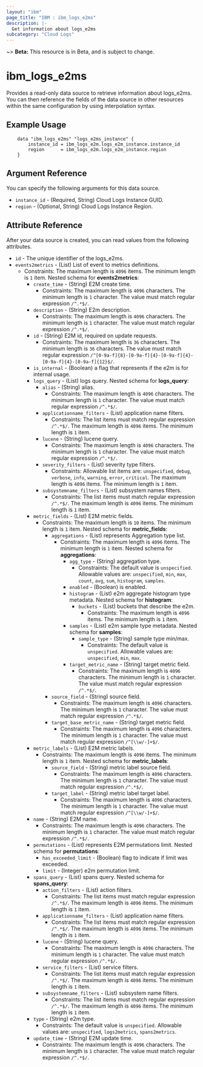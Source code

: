 ```yaml
---
layout: "ibm"
page_title: "IBM : ibm_logs_e2ms"
description: |-
  Get information about logs_e2ms
subcategory: "Cloud Logs"
---
```


~> **Beta:** This resource is in Beta, and is subject to change.

# ibm_logs_e2ms

Provides a read-only data source to retrieve information about logs_e2ms. You can then reference the fields of the data source in other resources within the same configuration by using interpolation syntax.

## Example Usage

```hcl
	data "ibm_logs_e2ms" "logs_e2ms_instance" {
		instance_id = ibm_logs_e2m.logs_e2m_instance.instance_id
		region      = ibm_logs_e2m.logs_e2m_instance.region
	}
```

## Argument Reference

You can specify the following arguments for this data source.

* `instance_id` - (Required, String)  Cloud Logs Instance GUID.
* `region` - (Optional, String) Cloud Logs Instance Region.

## Attribute Reference

After your data source is created, you can read values from the following attributes.

* `id` - The unique identifier of the logs_e2ms.
* `events2metrics` - (List) List of event to metrics definitions.
  * Constraints: The maximum length is `4096` items. The minimum length is `1` item.
Nested schema for **events2metrics**:
	* `create_time` - (String) E2M create time.
	  * Constraints: The maximum length is `4096` characters. The minimum length is `1` character. The value must match regular expression `/^.*$/`.
	* `description` - (String) E2m description.
	  * Constraints: The maximum length is `4096` characters. The minimum length is `1` character. The value must match regular expression `/^.*$/`.
	* `id` - (String) E2M id, required on update requests.
	  * Constraints: The maximum length is `36` characters. The minimum length is `36` characters. The value must match regular expression `/^[0-9a-f]{8}-[0-9a-f]{4}-[0-9a-f]{4}-[0-9a-f]{4}-[0-9a-f]{12}$/`.
	* `is_internal` - (Boolean) a flag that represents if the e2m is for internal usage.
	* `logs_query` - (List) logs query.
	Nested schema for **logs_query**:
		* `alias` - (String) alias.
		  * Constraints: The maximum length is `4096` characters. The minimum length is `1` character. The value must match regular expression `/^.*$/`.
		* `applicationname_filters` - (List) application name filters.
		  * Constraints: The list items must match regular expression `/^.*$/`. The maximum length is `4096` items. The minimum length is `1` item.
		* `lucene` - (String) lucene query.
		  * Constraints: The maximum length is `4096` characters. The minimum length is `1` character. The value must match regular expression `/^.*$/`.
		* `severity_filters` - (List) severity type filters.
		  * Constraints: Allowable list items are: `unspecified`, `debug`, `verbose`, `info`, `warning`, `error`, `critical`. The maximum length is `4096` items. The minimum length is `1` item.
		* `subsystemname_filters` - (List) subsystem names filters.
		  * Constraints: The list items must match regular expression `/^.*$/`. The maximum length is `4096` items. The minimum length is `1` item.
	* `metric_fields` - (List) E2M metric fields.
	  * Constraints: The maximum length is `10` items. The minimum length is `1` item.
	Nested schema for **metric_fields**:
		* `aggregations` - (List) represents Aggregation type list.
		  * Constraints: The maximum length is `4096` items. The minimum length is `1` item.
		Nested schema for **aggregations**:
			* `agg_type` - (String) aggregation type.
			  * Constraints: The default value is `unspecified`. Allowable values are: `unspecified`, `min`, `max`, `count`, `avg`, `sum`, `histogram`, `samples`.
			* `enabled` - (Boolean) is enabled.
			* `histogram` - (List) e2m aggregate histogram type metadata.
			Nested schema for **histogram**:
				* `buckets` - (List) buckets that describe the e2m.
				  * Constraints: The maximum length is `4096` items. The minimum length is `1` item.
			* `samples` - (List) e2m sample type metadata.
			Nested schema for **samples**:
				* `sample_type` - (String) sample type min/max.
				  * Constraints: The default value is `unspecified`. Allowable values are: `unspecified`, `min`, `max`.
			* `target_metric_name` - (String) target metric field.
			  * Constraints: The maximum length is `4096` characters. The minimum length is `1` character. The value must match regular expression `/^.*$/`.
		* `source_field` - (String) source field.
		  * Constraints: The maximum length is `4096` characters. The minimum length is `1` character. The value must match regular expression `/^.*$/`.
		* `target_base_metric_name` - (String) target metric field.
		  * Constraints: The maximum length is `4096` characters. The minimum length is `1` character. The value must match regular expression `/^[\\w/-]+$/`.
	* `metric_labels` - (List) E2M metric labels.
	  * Constraints: The maximum length is `4096` items. The minimum length is `1` item.
	Nested schema for **metric_labels**:
		* `source_field` - (String) metric label source field.
		  * Constraints: The maximum length is `4096` characters. The minimum length is `1` character. The value must match regular expression `/^.*$/`.
		* `target_label` - (String) metric label target label.
		  * Constraints: The maximum length is `4096` characters. The minimum length is `1` character. The value must match regular expression `/^[\\w/-]+$/`.
	* `name` - (String) E2M name.
	  * Constraints: The maximum length is `4096` characters. The minimum length is `1` character. The value must match regular expression `/^.*$/`.
	* `permutations` - (List) represents E2M permutations limit.
	Nested schema for **permutations**:
		* `has_exceeded_limit` - (Boolean) flag to indicate if limit was exceeded.
		* `limit` - (Integer) e2m permutation limit.
	* `spans_query` - (List) spans query.
	Nested schema for **spans_query**:
		* `action_filters` - (List) action filters.
		  * Constraints: The list items must match regular expression `/^.*$/`. The maximum length is `4096` items. The minimum length is `1` item.
		* `applicationname_filters` - (List) application name filters.
		  * Constraints: The list items must match regular expression `/^.*$/`. The maximum length is `4096` items. The minimum length is `1` item.
		* `lucene` - (String) lucene query.
		  * Constraints: The maximum length is `4096` characters. The minimum length is `1` character. The value must match regular expression `/^.*$/`.
		* `service_filters` - (List) service filters.
		  * Constraints: The list items must match regular expression `/^.*$/`. The maximum length is `4096` items. The minimum length is `1` item.
		* `subsystemname_filters` - (List) subsystem name filters.
		  * Constraints: The list items must match regular expression `/^.*$/`. The maximum length is `4096` items. The minimum length is `1` item.
	* `type` - (String) e2m type.
	  * Constraints: The default value is `unspecified`. Allowable values are: `unspecified`, `logs2metrics`, `spans2metrics`.
	* `update_time` - (String) E2M update time.
	  * Constraints: The maximum length is `4096` characters. The minimum length is `1` character. The value must match regular expression `/^.*$/`.

